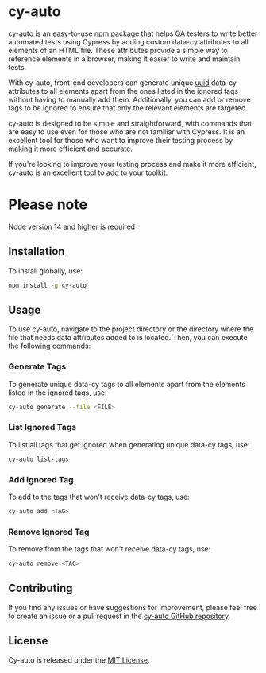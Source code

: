 # cy-auto

cy-auto is an easy-to-use npm package that helps QA testers to write better automated tests using Cypress by adding custom data-cy attributes to all elements of an HTML file. These attributes provide a simple way to reference elements in a browser, making it easier to write and maintain tests.

With cy-auto, front-end developers can generate unique [uuid](https://en.wikipedia.org/wiki/Universally_unique_identifier) data-cy attributes to all elements apart from the ones listed in the ignored tags without having to manually add them. Additionally, you can add or remove tags to be ignored to ensure that only the relevant elements are targeted.

cy-auto is designed to be simple and straightforward, with commands that are easy to use even for those who are not familiar with Cypress. It is an excellent tool for those who want to improve their testing process by making it more efficient and accurate.

If you're looking to improve your testing process and make it more efficient, cy-auto is an excellent tool to add to your toolkit.

# Please note
Node version 14 and higher is required

## Installation

To install globally, use:

```bash
npm install -g cy-auto
```

## Usage

To use cy-auto, navigate to the project directory or the directory where the file that needs data attributes added to is located. Then, you can execute the following commands:

### Generate Tags

To generate unique data-cy tags to all elements apart from the elements listed in the ignored tags, use:

```bash
cy-auto generate --file <FILE>
```

### List Ignored Tags

To list all tags that get ignored when generating unique data-cy tags, use:

```bash
cy-auto list-tags
```

### Add Ignored Tag

To add to the tags that won't receive data-cy tags, use:

```bash
cy-auto add <TAG>
```

### Remove Ignored Tag

To remove from the tags that won't receive data-cy tags, use:

```bash
cy-auto remove <TAG>
```

## Contributing

If you find any issues or have suggestions for improvement, please feel free to create an issue or a pull request in the [cy-auto GitHub repository](https://github.com/kenonnaidoo/cy-auto).

## License

Cy-auto is released under the [MIT License](https://opensource.org/licenses/MIT).
